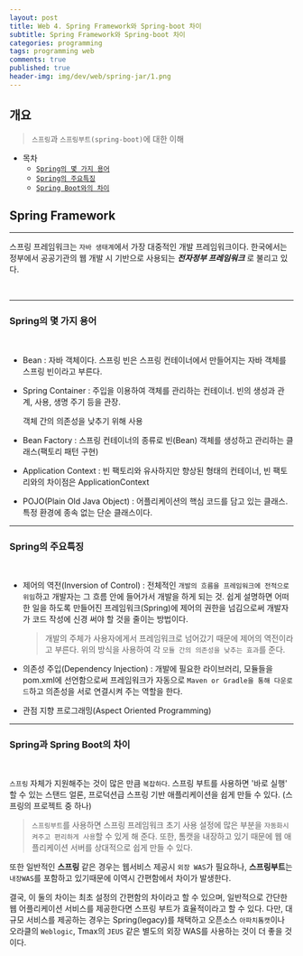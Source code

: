 ```yaml
---
layout: post
title: Web 4. Spring Framework와 Spring-boot 차이
subtitle: Spring Framework와 Spring-boot 차이
categories: programming
tags: programming web
comments: true
published: true
header-img: img/dev/web/spring-jar/1.png
---
```


## 개요
> `스프링`과 `스프링부트(spring-boot)`에 대한 이해
  
- 목차
	- [`Spring의 몇 가지 용어`](#spring과-spring-boot의-차이)
	- [`Spring의 주요특징`](#spring의-몇-가지-용어)
	- [`Spring Boot와의 차이`](#spring의-주요특징)
  
## Spring Framework
---
스프링 프레임워크는 `자바 생태계`에서 가장 대중적인 개발 프레임워크이다. 한국에서는 정부에서 공공기관의 웹 개발 시 기반으로 사용되는 _**전자정부 프레임워크**_ 로 불리고 있다.


<br>


---

### **Spring의 몇 가지 용어**

<br>

-   Bean : 자바 객체이다. 스프링 빈은 스프링 컨테이너에서 만들어지는 자바 객체를 스프링 빈이라고 부른다.

-   Spring Container : 주입을 이용하여 객체를 관리하는 컨테이너. 빈의 생성과 관계, 사용, 생명 주기 등을 관장.  
      
    객체 간의 의존성을 낮추기 위해 사용  
      
    
-   Bean Factory : 스프링 컨테이너의 종류로 빈(Bean) 객체를 생성하고 관리하는 클래스(팩토리 패턴 구현)  
      
    
-   Application Context : 빈 팩토리와 유사하지만 향상된 형태의 컨테이너, 빈 팩토리와의 차이점은 ApplicationContext   
      
    
-   POJO(Plain Old Java Object) : 어플리케이션의 핵심 코드를 담고 있는 클래스. 특정 환경에 종속 없는 단순 클래스이다. 

---

### **Spring의 주요특징**

<br>

-   제어의 역전(Inversion of Control) : 전체적인 `개발의 흐름을 프레임워크에 전적으로 위임`하고 개발자는
    그 흐름 안에 들어가서 개발을 하게 되는 것. 쉽게 설명하면 어떠한 일을 하도록 만들어진 프레임워크(Spring)에 제어의 권한을 넘김으로써 개발자가 코드 작성에 신경 써야 할 것을 줄이는 방법이다.  
      
    > 개발의 주체가 사용자에게서 프레임워크로 넘어갔기 때문에 제어의 역전이라고 부른다. 위의 방식을 사용하여 각 `모듈 간의 의존성을 낮추는 효과`를 준다.  
      
    
-   의존성 주입(Dependency Injection) : 개발에 필요한 라이브러리, 모듈들을 pom.xml에 선언함으로써    프레임워크가 자동으로 `Maven or Gradle을 통해 다운로드`하고 의존성을 서로 연결시켜 주는 역할을 한다.  
      
    
-   관점 지향 프로그래밍(Aspect Oriented Programming) 

---

### **Spring과 Spring Boot의 차이**

<br>

`스프링` 자체가 지원해주는 것이 많은 만큼 `복잡하다`. 스프링 부트를 사용하면 '바로 실행' 할 수 있는 스탠드 얼론, 프로덕션급 스프링 기반 애플리케이션을 쉽게 만들 수 있다. (스프링의 프로젝트 중 하나)

> `스프링부트`를 사용하면 스프링 프레임워크 초기 사용 설정에 많은 부분을 `자동화시켜주고 편리하게 사용`할 수 있게 해 준다. 또한, 톰캣을 내장하고 있기 때문에 웹 애플리케이션 서버를 상대적으로 쉽게 만들 수 있다. 

또한 일반적인 **스프링** 같은 경우는 웹서비스 제공시 `외장 WAS`가 필요하나, **스프링부트**는 `내장WAS`를 포함하고 있기때문에 이역시 간편함에서 차이가 발생한다.

결국, 이 둘의 차이는 최초 설정의 간편함의 차이라고 할 수 있으며, 일반적으로 간단한 웹 어플리케이션 서비스를 제공한다면 스프링 부트가 효율적이라고 할 수 있다. 다만, 대규모 서비스를 제공하는 경우는 Spring(legacy)를 채택하고 오픈소스 `아파치톰캣`이나 오라클의 `Weblogic`, Tmax의 `JEUS` 같은 별도의 외장 WAS를 사용하는 것이 더 좋을 것이다.